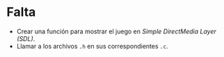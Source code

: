 # Falta

-   Crear una función para mostrar el juego en _Simple DirectMedia Layer (SDL)_.
-   Llamar a los archivos `.h` en sus correspondientes `.c`.
